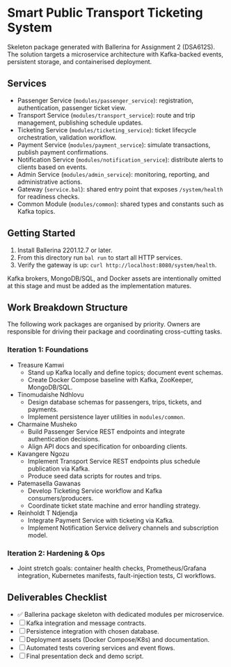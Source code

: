 ﻿# Smart Public Transport Ticketing System

Skeleton package generated with Ballerina for Assignment 2 (DSA612S). The solution targets a microservice architecture with Kafka-backed events, persistent storage, and containerised deployment.

## Services
- Passenger Service (`modules/passenger_service`): registration, authentication, passenger ticket view.
- Transport Service (`modules/transport_service`): route and trip management, publishing schedule updates.
- Ticketing Service (`modules/ticketing_service`): ticket lifecycle orchestration, validation workflow.
- Payment Service (`modules/payment_service`): simulate transactions, publish payment confirmations.
- Notification Service (`modules/notification_service`): distribute alerts to clients based on events.
- Admin Service (`modules/admin_service`): monitoring, reporting, and administrative actions.
- Gateway (`service.bal`): shared entry point that exposes `/system/health` for readiness checks.
- Common Module (`modules/common`): shared types and constants such as Kafka topics.

## Getting Started
1. Install Ballerina 2201.12.7 or later.
2. From this directory run `bal run` to start all HTTP services.
3. Verify the gateway is up: `curl http://localhost:8080/system/health`.

Kafka brokers, MongoDB/SQL, and Docker assets are intentionally omitted at this stage and must be added as the implementation matures.

## Work Breakdown Structure
The following work packages are organised by priority. Owners are responsible for driving their package and coordinating cross-cutting tasks.

### Iteration 1: Foundations
- Treasure Kamwi
  - Stand up Kafka locally and define topics; document event schemas.
  - Create Docker Compose baseline with Kafka, ZooKeeper, MongoDB/SQL.
- Tinomudaishe Ndhlovu
  - Design database schemas for passengers, trips, tickets, and payments.
  - Implement persistence layer utilities in `modules/common`.
- Charmaine Musheko
  - Build Passenger Service REST endpoints and integrate authentication decisions.
  - Align API docs and specification for onboarding clients.
- Kavangere Ngozu
  - Implement Transport Service REST endpoints plus schedule publication via Kafka.
  - Produce seed data scripts for routes and trips.
- Patemasella Gawanas
  - Develop Ticketing Service workflow and Kafka consumers/producers.
  - Coordinate ticket state machine and error handling strategy.
- Reinholdt T Ndjendja
  - Integrate Payment Service with ticketing via Kafka.
  - Implement Notification Service delivery channels and subscription model.

### Iteration 2: Hardening & Ops
- Joint stretch goals: container health checks, Prometheus/Grafana integration, Kubernetes manifests, fault-injection tests, CI workflows.

## Deliverables Checklist
- ✅ Ballerina package skeleton with dedicated modules per microservice.
- ☐ Kafka integration and message contracts.
- ☐ Persistence integration with chosen database.
- ☐ Deployment assets (Docker Compose/K8s) and documentation.
- ☐ Automated tests covering services and event flows.
- ☐ Final presentation deck and demo script.
